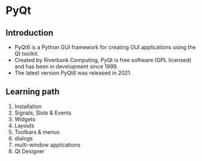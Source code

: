 # PyQt

## Introduction

- PyQt6 is a Python GUI framework for creating GUI applications using the Qt toolkit.
- Created by Riverbank Computing, PyQt is free software (GPL licensed) and has been in development since 1999.
- The latest version PyQt6 was released in 2021.

## Learning path

1. Installation
2. Signals, Slots & Events
3. Widgets
4. Layouts
5. Toolbars & menus
6. dialogs
7. multi-window applications
8. Qt Designer
